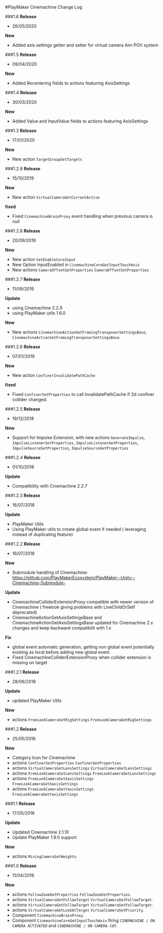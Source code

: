 #PlayMaker Cinemachine Change Log

###1.6
**Release**  

- 26/05/2020 

**New**

- Added axis settings getter and setter for virtual camera Aim POV system

###1.5
**Release**  

- 09/04/2020 

**New**

- Added Recentering fields to actions featuring AxisSettings

###1.4
**Release**  

- 30/03/2020 

**New**

- Added Value and InputValue fields to actions featuring AxisSettings

###1.3
**Release**  

- 17/01/2020 

**New**

- New action `TargetGroupSetTargets`

###1.2.9
**Release**  

- 15/10/2019 

**New**

- New action `VirtualCameraGetCurrentActive`

**fixed**

- Fixed `CinemachineBrainProxy` event handling when previous camera is null


###1.2.8
**Release**  

- 20/09/2019 

**New**

- New action `SetEnableCoreInput`
- New Option InputEnabled in `CinemachineCoreGetInputTouchAxis`
- New actions `CameraOffsetGetProperties` `CameraOffsetSetProperties`


###1.2.7
**Release**  

- 11/09/2019 

**Update**

- using Cinemachine 2.2.9
- using PlayMaker utils  1.6.0  

**New**

- New actions `CinemachineActionGetFramingTransposerSettingsBase`, `CinemachineActionSetFramingTransposerSettingsBase`

###1.2.6
**Release**  

- 07/01/2019 

**New**

- New action `ConfinerInvalidatePathCache`

**fixed**

- Fixed `ConfinerSetProperties` to call InvalidatePathCache if 2d confiner collider changed.  


###1.2.5
**Release**  

- 19/12/2018 

**New**

- Support for Impulse Extension, with new actions `GenerateImpulse`, `ImpulseListenerSetProperties`, `ImpulseListenerGetProperties`, `ImpulseSourceSetProperties`, `ImpulseSourceGetProperties`


###1.2.4
**Release**  

- 01/10/2018 

**Update**

- Compatibility with Cinemachine 2.2.7

###1.2.3
**Release**  

- 16/07/2018 

**Update**

- PlayMaker Utils
- Using PlayMaker utils to create global event if needed ( leveraging instead of duplicating feature)


###1.2.2
**Release**  

- 16/07/2018 

**New**

- Submodule handling of Cinemachine: https://github.com/PlayMakerEcosystem/PlayMaker--Unity--Cinemachine-Submodule-

**Update**

- CinemachineColliderExtensionProxy compatible with newer version of Cinemachine ( freelook giving problems with LiveChildOrSelf deprecated)
- CinemachineActionSetAxisSettingsBase and CinemachineActionGetAxisSettingsBase updated for Cinemachine 2.x changes and keep backward compatibilit with 1.x 

**Fix**

- global event automatic generation, getting non global event potentially existing as local before adding new global event.
- Fixed CinemachineColliderExtensionProxy when collider extension is missing on target


###1.2.1
**Release**  

- 28/06/2018 

**Update**

- updated PlayMaker Utils

**New**

- actions `FreeLookCameraSetRigSettings` `FreeLookCameraGetRigSettings` 


###1.2
**Release** 
 
- 25/05/2018 

**New**

- Category Icon for Cinemachine
- actions `ConfinerSetProperties` `ConfinerGetProperties`
- actions `VirtualCameraSetLensSettings` `VirtualCameraGetLensSettings`
- actions `FreeLookCameraSetLensSettings` `FreeLookCameraGetLensSettings`
- actions `FreeLookCameraSetXaxisSettings` `FreeLookCameraGetXaxisSettings`
- actions `FreeLookCameraSetYaxisSettings` `FreeLookCameraGetYaxisSettings`


###1.1
**Release**  

- 17/05/2018 

**Update**

- Updated Cinemachine 2.1.10
- Update PlayMaker 1.9.0 support

**New**  

- actions `MixingCameraSetWeights`.  

###1.0
**Release**  
- 11/04/2018 

**New**  

- actions `FollowZoomGetProperties` `FollowZoomSetProperties`.  
- actions `VirtualCameraGetFollowTarget` `VirtualCameraSetFollowTarget`.  
- actions `VirtualCameraGetFollowTarget` `VirtualCameraSetFollowTarget`.  
- actions `VirtualCameraGetLookAtTarget` `VirtualCameraSetPriority`.  
- Component `CinemachineBrainProxy`.  
- Component `CinemachineCoreGetInputTouchAxis` firing `CINEMACHINE / ON CAMERA ACTIVATED` and `CINEMACHINE / ON CAMERA CUT`.  

